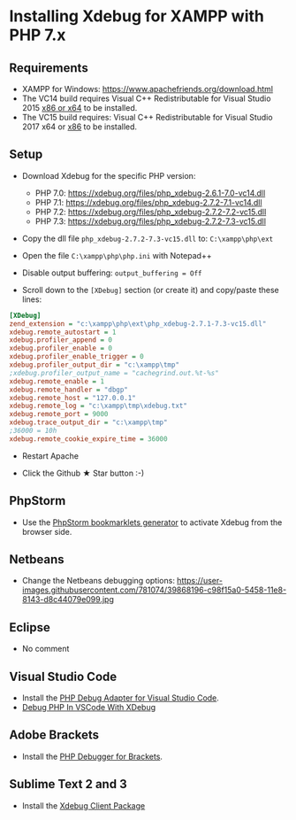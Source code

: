# Installing Xdebug for XAMPP with PHP 7.x

## Requirements

* XAMPP for Windows: https://www.apachefriends.org/download.html
* The VC14 build requires Visual C++ Redistributable for Visual Studio 2015 [x86 or x64](http://www.microsoft.com/en-us/download/details.aspx?id=48145) to be installed.
* The VC15 build requires: Visual C++ Redistributable for Visual Studio 2017 x64 or [x86](https://go.microsoft.com/fwlink/?LinkId=746571) to be installed.

## Setup

* Download Xdebug for the specific PHP version:

  * PHP 7.0: https://xdebug.org/files/php_xdebug-2.6.1-7.0-vc14.dll
  * PHP 7.1: https://xdebug.org/files/php_xdebug-2.7.2-7.1-vc14.dll
  * PHP 7.2: https://xdebug.org/files/php_xdebug-2.7.2-7.2-vc15.dll
  * PHP 7.3: https://xdebug.org/files/php_xdebug-2.7.2-7.3-vc15.dll
  
* Copy the dll file `php_xdebug-2.7.2-7.3-vc15.dll` to: `C:\xampp\php\ext`

* Open the file `C:\xampp\php\php.ini` with Notepad++

* Disable output buffering: `output_buffering = Off`

* Scroll down to the `[XDebug]` section (or create it) and copy/paste these lines:

```ini
[XDebug]
zend_extension = "c:\xampp\php\ext\php_xdebug-2.7.1-7.3-vc15.dll"
xdebug.remote_autostart = 1
xdebug.profiler_append = 0
xdebug.profiler_enable = 0
xdebug.profiler_enable_trigger = 0
xdebug.profiler_output_dir = "c:\xampp\tmp"
;xdebug.profiler_output_name = "cachegrind.out.%t-%s"
xdebug.remote_enable = 1
xdebug.remote_handler = "dbgp"
xdebug.remote_host = "127.0.0.1"
xdebug.remote_log = "c:\xampp\tmp\xdebug.txt"
xdebug.remote_port = 9000
xdebug.trace_output_dir = "c:\xampp\tmp"
;36000 = 10h
xdebug.remote_cookie_expire_time = 36000
```

* Restart Apache

* Click the Github &#9733; Star button :-)

## PhpStorm

* Use the [PhpStorm bookmarklets generator](https://www.jetbrains.com/phpstorm/marklets/) to activate Xdebug from the browser side.

## Netbeans

* Change the Netbeans debugging options: https://user-images.githubusercontent.com/781074/39868196-c98f15a0-5458-11e8-8143-d8c44079e099.jpg

## Eclipse

* No comment

## Visual Studio Code

* Install the [PHP Debug Adapter for Visual Studio Code](https://marketplace.visualstudio.com/items?itemName=felixfbecker.php-debug).
* [Debug PHP In VSCode With XDebug](https://www.codewall.co.uk/debug-php-in-vscode-with-xdebug/)

## Adobe Brackets

* Install the [PHP Debugger for Brackets](https://github.com/spocke/php-debugger).

## Sublime Text 2 and 3

* Install the [Xdebug Client Package](https://packagecontrol.io/packages/Xdebug%20Client)
